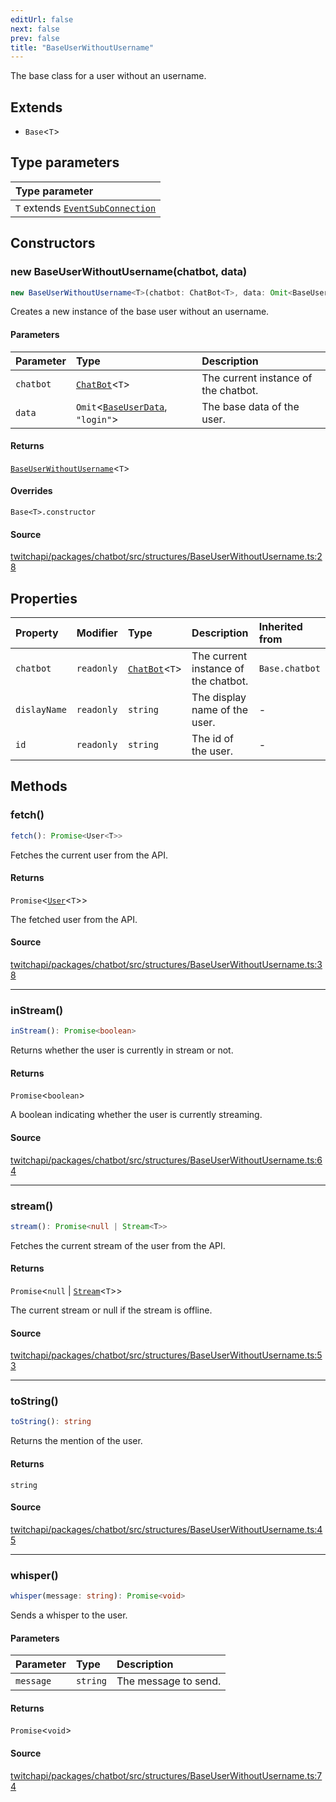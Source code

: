 ```yaml
---
editUrl: false
next: false
prev: false
title: "BaseUserWithoutUsername"
---
```


The base class for a user without an username.

## Extends

- `Base`\<`T`\>

## Type parameters

| Type parameter |
| :------ |
| `T` extends [`EventSubConnection`](/api/chatbot/enumerations/eventsubconnection/) |

## Constructors

### new BaseUserWithoutUsername(chatbot, data)

```ts
new BaseUserWithoutUsername<T>(chatbot: ChatBot<T>, data: Omit<BaseUserData, "login">): BaseUserWithoutUsername<T>
```

Creates a new instance of the base user without an username.

#### Parameters

| Parameter | Type | Description |
| :------ | :------ | :------ |
| `chatbot` | [`ChatBot`](/api/chatbot/classes/chatbot/)\<`T`\> | The current instance of the chatbot. |
| `data` | `Omit`\<[`BaseUserData`](/api/chatbot/interfaces/baseuserdata/), `"login"`\> | The base data of the user. |

#### Returns

[`BaseUserWithoutUsername`](/api/chatbot/classes/baseuserwithoutusername/)\<`T`\>

#### Overrides

`Base<T>.constructor`

#### Source

[twitchapi/packages/chatbot/src/structures/BaseUserWithoutUsername.ts:28](https://github.com/pablornc/twitchapi//blob/8695acad106a836c1f0fc4c57a113f17adce41f0/packages/chatbot/src/structures/BaseUserWithoutUsername.ts#L28)

## Properties

| Property | Modifier | Type | Description | Inherited from |
| :------ | :------ | :------ | :------ | :------ |
| `chatbot` | `readonly` | [`ChatBot`](/api/chatbot/classes/chatbot/)\<`T`\> | The current instance of the chatbot. | `Base.chatbot` |
| `dislayName` | `readonly` | `string` | The display name of the user. | - |
| `id` | `readonly` | `string` | The id of the user. | - |

## Methods

### fetch()

```ts
fetch(): Promise<User<T>>
```

Fetches the current user from the API.

#### Returns

`Promise`\<[`User`](/api/chatbot/classes/user/)\<`T`\>\>

The fetched user from the API.

#### Source

[twitchapi/packages/chatbot/src/structures/BaseUserWithoutUsername.ts:38](https://github.com/pablornc/twitchapi//blob/8695acad106a836c1f0fc4c57a113f17adce41f0/packages/chatbot/src/structures/BaseUserWithoutUsername.ts#L38)

***

### inStream()

```ts
inStream(): Promise<boolean>
```

Returns whether the user is currently in stream or not.

#### Returns

`Promise`\<`boolean`\>

A boolean indicating whether the user is currently streaming.

#### Source

[twitchapi/packages/chatbot/src/structures/BaseUserWithoutUsername.ts:64](https://github.com/pablornc/twitchapi//blob/8695acad106a836c1f0fc4c57a113f17adce41f0/packages/chatbot/src/structures/BaseUserWithoutUsername.ts#L64)

***

### stream()

```ts
stream(): Promise<null | Stream<T>>
```

Fetches the current stream of the user from the API.

#### Returns

`Promise`\<`null` \| [`Stream`](/api/chatbot/classes/stream/)\<`T`\>\>

The current stream or null if the stream is offline.

#### Source

[twitchapi/packages/chatbot/src/structures/BaseUserWithoutUsername.ts:53](https://github.com/pablornc/twitchapi//blob/8695acad106a836c1f0fc4c57a113f17adce41f0/packages/chatbot/src/structures/BaseUserWithoutUsername.ts#L53)

***

### toString()

```ts
toString(): string
```

Returns the mention of the user.

#### Returns

`string`

#### Source

[twitchapi/packages/chatbot/src/structures/BaseUserWithoutUsername.ts:45](https://github.com/pablornc/twitchapi//blob/8695acad106a836c1f0fc4c57a113f17adce41f0/packages/chatbot/src/structures/BaseUserWithoutUsername.ts#L45)

***

### whisper()

```ts
whisper(message: string): Promise<void>
```

Sends a whisper to the user.

#### Parameters

| Parameter | Type | Description |
| :------ | :------ | :------ |
| `message` | `string` | The message to send. |

#### Returns

`Promise`\<`void`\>

#### Source

[twitchapi/packages/chatbot/src/structures/BaseUserWithoutUsername.ts:74](https://github.com/pablornc/twitchapi//blob/8695acad106a836c1f0fc4c57a113f17adce41f0/packages/chatbot/src/structures/BaseUserWithoutUsername.ts#L74)
